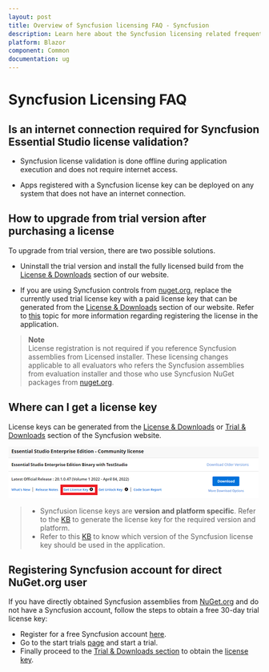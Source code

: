 ```yaml
---
layout: post
title: Overview of Syncfusion licensing FAQ - Syncfusion
description: Learn here about the Syncfusion licensing related frequently asked questions and solutions on license validation in syncfusion Blazor applications.
platform: Blazor
component: Common
documentation: ug
---
```


# Syncfusion Licensing FAQ

## Is an internet connection required for Syncfusion Essential Studio license validation?

* Syncfusion license validation is done offline during application execution and does not require internet access. 

* Apps registered with a Syncfusion license key can be deployed on any system that does not have an internet connection.

## How to upgrade from trial version after purchasing a license

To upgrade from trial version, there are two possible solutions.

* Uninstall the trial version and install the fully licensed build from the [License & Downloads](https://www.syncfusion.com/account/downloads) section of our website.

* If you are using Syncfusion controls from [nuget.org](https:/www.nuget.org/packages?q=syncfusion), replace the currently used trial license key with a paid license key that can be generated from the [License & Downloads](https://www.syncfusion.com/account/downloads) section of our website. Refer to [this](https://blazor.syncfusion.com/documentation/getting-started/license-key/how-to-register-in-an-application) topic for more information regarding registering the license in the application.

> **Note** <br /> License registration is not required if you reference Syncfusion assemblies from Licensed installer. These licensing changes applicable to all evaluators who refers the Syncfusion assemblies from evaluation installer and those who use Syncfusion NuGet packages from [nuget.org](https://www.nuget.org/).

## Where can I get a license key

License keys can be generated from the [License & Downloads](https://syncfusion.com/account/downloads) or [Trial & Downloads](https://www.syncfusion.com/account/manage-trials/downloads) section of the Syncfusion website.

![Get Community License Key](images/get-community-license-key.png)

> * Syncfusion license keys are **version and platform specific**. Refer to the [KB](https://www.syncfusion.com/kb/8976/how-to-generate-license-key-for-licensed-products) to generate the license key for the required version and platform.
> * Refer to this [KB](https://www.syncfusion.com/kb/8951/which-version-syncfusion-license-key-should-i-use-in-my-application) to know which version of the Syncfusion license key should be used in the application.

## Registering Syncfusion account for direct NuGet.org user

If you have directly obtained Syncfusion assemblies from [NuGet.org](http://nuget.org/) and do not have a Syncfusion account, follow the steps to obtain a free 30-day trial license key:

* Register for a free Syncfusion account [here](https://www.syncfusion.com/account/register).
* Go to the start trials [page](https://syncfusion.com/account/manage-trials/start-trials) and start a trial.
* Finally proceed to the [Trial & Downloads section](https://www.syncfusion.com/account/manage-trials/downloads) to obtain the [license key](https://blazor.syncfusion.com/documentation/getting-started/license-key/how-to-generate).
